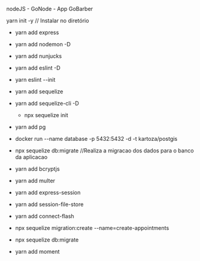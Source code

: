 nodeJS - GoNode - App GoBarber

yarn init -y // Instalar no diretório

- yarn add express
- yarn add nodemon -D
- yarn add nunjucks
- yarn add eslint -D
- yarn eslint --init
- yarn add sequelize
- yarn add sequelize-cli -D
  - npx sequelize init
- yarn add pg

- docker run --name database -p 5432:5432 -d -t kartoza/postgis

- npx sequelize db:migrate //Realiza a migracao dos dados para o banco da aplicacao

- yarn add bcryptjs
- yarn add multer
- yarn add express-session
- yarn add session-file-store
- yarn add connect-flash
- npx sequelize migration:create --name=create-appointments
- npx sequelize db:migrate
- yarn add moment

